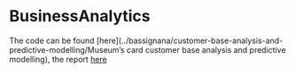 # BusinessAnalytics
The code can be found [here](../bassignana/customer-base-analysis-and-predictive-modelling/Museum’s card customer base analysis and predictive modelling), the report [here](../bassignana/customer-base-analysis-and-predictive-modelling/)
